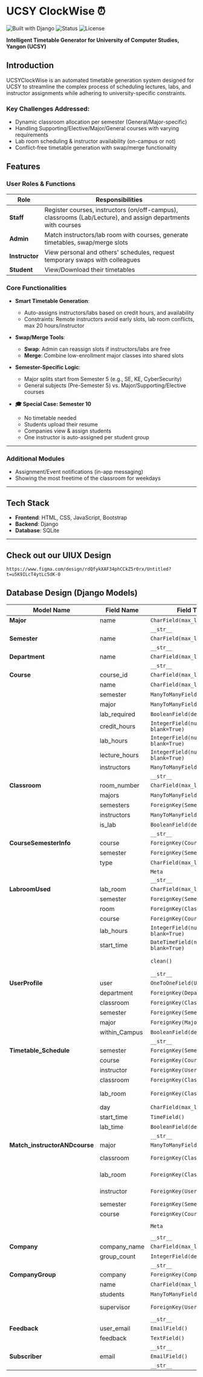 # UCSY ClockWise ⏰

![Built with Django](https://img.shields.io/badge/Built%20With-Django-092E20?style=for-the-badge&logo=django&logoColor=white)
![Status](https://img.shields.io/badge/Project-In_Development-yellow?style=for-the-badge)
![License](https://img.shields.io/badge/License-MIT-blue?style=for-the-badge)

**Intelligent Timetable Generator for University of Computer Studies, Yangon (UCSY)**  

## Introduction  
UCSYClockWise is an automated timetable generation system designed for UCSY to streamline the complex process of scheduling lectures, labs, and instructor assignments while adhering to university-specific constraints.

### Key Challenges Addressed:
- Dynamic classroom allocation per semester (General/Major-specific)
- Handling Supporting/Elective/Major/General courses with varying requirements
- Lab room scheduling & instructor availability (on-campus or not)
- Conflict-free timetable generation with swap/merge functionality

## Features

### User Roles & Functions
| **Role** | Responsibilities |
|------|------------------|
| **Staff** | Register courses, instructors (on/off-campus), classrooms (Lab/Lecture), and assign departments with courses |
| **Admin** | Match instructors/lab room with courses, generate timetables, swap/merge slots |
| **Instructor** | View personal and others' schedules, request temporary swaps with colleagues |
| **Student** | View/Download their timetables |

### Core Functionalities
- **Smart Timetable Generation**:
  - Auto-assigns instructors/labs based on credit hours, and availability
  - Constraints: Remote instructors avoid early slots, lab room conflicts, max 20 hours/instructor
- **Swap/Merge Tools**:
  - **Swap**: Admin can reassign slots if instructors/labs are free
  - **Merge**: Combine low-enrollment major classes into shared slots
- **Semester-Specific Logic**:
  - Major splits start from Semester 5 (e.g., SE, KE, CyberSecurity)
  - General subjects (Pre-Semester 5) vs. Major/Supporting/Elective courses

- **🎓 Special Case: Semester 10**
  - No timetable needed
  - Students upload their resume
  - Companies view & assign students
  - One instructor is auto-assigned per student group

---

### Additional Modules 
- Assignment/Event notifications (in-app messaging)
- Showing the most freetime of the classroom for weekdays
---

## Tech Stack
- **Frontend**: HTML, CSS, JavaScript, Bootstrap
- **Backend**: Django
- **Database**: SQLite

---

## Check out our UIUX Design 
```
https://www.figma.com/design/rdQfykXAF34phCCkZ5r0rx/Untitled?t=u5K9ILcT4ytLc5dK-0
```

## Database Design (Django Models)

| Model Name                     | Field Name     | Field Type                             | Options/Relations                                                                   |
| ------------------------------ | -------------- | -------------------------------------- | ----------------------------------------------------------------------------------- |
| **Major**                      | name           | `CharField(max_length=100)`            |                                                                                     |
|                                |                | `__str__`                              | `self.name`                                                                         |
| **Semester**                   | name           | `CharField(max_length=10)`             | `unique=True`                                                                       |
|                                |                | `__str__`                              | `self.name`                                                                         |
| **Department**                 | name           | `CharField(max_length=100)`            |                                                                                     |
|                                |                | `__str__`                              | `self.name`                                                                         |
| **Course**                     | course\_id     | `CharField(max_length=10)`             | `unique=True`                                                                       |
|                                | name           | `CharField(max_length=150)`            |                                                                                     |
|                                | semester       | `ManyToManyField(Semester)`            | `blank=True`                                                                        |
|                                | major          | `ManyToManyField(Major)`               | `blank=True`                                                                        |
|                                | lab\_required  | `BooleanField(default=False)`          |                                                                                     |
|                                | credit\_hours  | `IntegerField(null=True, blank=True)`  |                                                                                     |
|                                | lab\_hours     | `IntegerField(null=True, blank=True)`  |                                                                                     |
|                                | lecture\_hours | `IntegerField(null=True, blank=True)`  |                                                                                     |
|                                | instructors    | `ManyToManyField(User)`                | `blank=True`                                                                        |
|                                |                | `__str__`                              | `f"{course_id} ({name})"`                                                           |
| **Classroom**                  | room\_number   | `CharField(max_length=15)`             | `unique=True`                                                                       |
|                                | majors         | `ManyToManyField(Major)`               | `blank=True`                                                                        |
|                                | semesters      | `ForeignKey(Semester)`                 | `null=True`, `blank=True`, `on_delete=CASCADE`                                      |
|                                | instructors    | `ManyToManyField(User)`                | `blank=True`                                                                        |
|                                | is\_lab        | `BooleanField(default=False)`          |                                                                                     |
|                                |                | `__str__`                              | `room_number + major names`                                                         |
| **CourseSemesterInfo**         | course         | `ForeignKey(Course)`                   | `on_delete=CASCADE`                                                                 |
|                                | semester       | `ForeignKey(Semester)`                 | `on_delete=CASCADE`                                                                 |
|                                | type           | `CharField(max_length=15)`             | `choices=course_type`, `default='general'`                                          |
|                                |                | `Meta`                                 | `unique_together = ('course', 'semester')`                                          |
|                                |                | `__str__`                              | `"course in semester as type"`                                                      |
| **LabroomUsed**                | lab\_room      | `CharField(max_length=15)`             |                                                                                     |
|                                | semester       | `ForeignKey(Semester)`                 | `null=True`, `blank=True`, `on_delete=CASCADE`                                      |
|                                | room           | `ForeignKey(Classroom)`                | `null=True`, `blank=True`, `on_delete=CASCADE`                                      |
|                                | course         | `ForeignKey(Course)`                   | `null=True`, `blank=True`, `on_delete=CASCADE`                                      |
|                                | lab\_hours     | `IntegerField(null=True, blank=True)`  |                                                                                     |
|                                | start\_time    | `DateTimeField(null=True, blank=True)` |                                                                                     |
|                                |                | `clean()`                              | Ensures unique lab assignment per course, room, and semester                        |
|                                |                | `__str__`                              | `lab_room`                                                                          |
| **UserProfile**                | user           | `OneToOneField(User)`                  | `on_delete=CASCADE`                                                                 |
|                                | department     | `ForeignKey(Department)`               | `null=True`, `blank=True`, `on_delete=SET_NULL`                                     |
|                                | classroom      | `ForeignKey(Classroom)`                | `null=True`, `blank=True`, `on_delete=SET_NULL`                                     |
|                                | semester       | `ForeignKey(Semester)`                 | `null=True`, `blank=True`, `on_delete=SET_NULL`                                     |
|                                | major          | `ForeignKey(Major)`                    | `null=True`, `blank=True`, `on_delete=SET_NULL`                                     |
|                                | within\_Campus | `BooleanField(default=False)`          |                                                                                     |
|                                |                | `__str__`                              | `user - department`                                                                 |
| **Timetable\_Schedule**        | semester       | `ForeignKey(Semester)`                 | `on_delete=CASCADE`                                                                 |
|                                | course         | `ForeignKey(Course)`                   | `null=True`, `blank=True`, `on_delete=CASCADE`                                      |
|                                | instructor     | `ForeignKey(User)`                     | `null=True`, `blank=True`, `on_delete=CASCADE`                                      |
|                                | classroom      | `ForeignKey(Classroom)`                | `related_name='main_class'`, `on_delete=CASCADE`                                    |
|                                | lab\_room      | `ForeignKey(Classroom)`                | `related_name='lab_matches'`, `null=True`, `blank=True`, `on_delete=CASCADE`        |
|                                | day            | `CharField(max_length=10)`             |                                                                                     |
|                                | start\_time    | `TimeField()`                          |                                                                                     |
|                                | lab\_time      | `BooleanField(default=False)`          |                                                                                     |
|                                |                | `__str__`                              | `"course (day - start_time)"`                                                       |
| **Match\_instructorANDcourse** | major          | `ManyToManyField(Major)`               | `blank=True`                                                                        |
|                                | classroom      | `ForeignKey(Classroom)`                | `related_name='main_class_matches'`, `on_delete=CASCADE`                            |
|                                | lab\_room      | `ForeignKey(Classroom)`                | `related_name='lab_class_matches'`, `null=True`, `blank=True`, `on_delete=CASCADE`  |
|                                | instructor     | `ForeignKey(User)`                     | `limit_choices_to={"groups__name": "Instructor"}`, `null=True`, `blank=True`        |
|                                | semester       | `ForeignKey(Semester)`                 | `on_delete=CASCADE`                                                                 |
|                                | course         | `ForeignKey(Course)`                   | `on_delete=CASCADE`                                                                 |
|                                |                | `Meta`                                 | `unique_together=('classroom','instructor','course','semester')`                    |
|                                |                | `__str__`                              | `"classroom - course by instructor (semester)"`                                     |
| **Company**                    | company\_name  | `CharField(max_length=100)`            |                                                                                     |
|                                | group\_count   | `IntegerField(default=0)`              |                                                                                     |
|                                |                | `__str__`                              | `company_name`                                                                      |
| **CompanyGroup**               | company        | `ForeignKey(Company)`                  | `on_delete=SET_NULL`, `null=True`, `blank=True`                                     |
|                                | name           | `CharField(max_length=50)`             |                                                                                     |
|                                | students       | `ManyToManyField(User)`                | `blank=True`, `related_name='student_groups'`                                       |
|                                | supervisor     | `ForeignKey(User)`                     | `on_delete=SET_NULL`, `null=True`, `blank=True`, `related_name='supervisor_groups'` |
|                                |                | `__str__`                              | `"name - company supervised by supervisor"`                                         |
| **Feedback**                   | user\_email    | `EmailField()`                         |                                                                                     |
|                                | feedback       | `TextField()`                          |                                                                                     |
|                                |                | `__str__`                              | `user_email`                                                                        |
| **Subscriber**                 | email          | `EmailField()`                         |                                                                                     |
|                                |                | `__str__`                              | `email`                                                                             |


